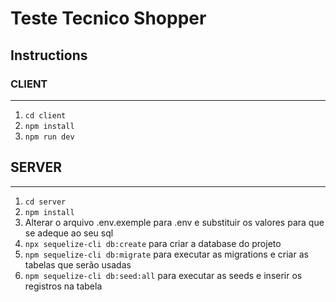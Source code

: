# Teste Tecnico Shopper

## Instructions

### CLIENT

---

1.  `cd client`
2.  `npm install`
3.  `npm run dev`

## SERVER

---

1. `cd server`
2. `npm install`
3. Alterar o arquivo .env.exemple para .env e substituir os valores para que se adeque ao seu sql
4. `npx sequelize-cli db:create` para criar a database do projeto
5. `npm sequelize-cli db:migrate` para executar as migrations e criar as tabelas que serão usadas
6. `npm sequelize-cli db:seed:all` para executar as seeds e inserir os registros na tabela

